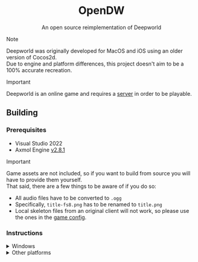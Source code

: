 <h1 align="center">OpenDW</h1>
<p align="center">An open source reimplementation of Deepworld</p>

> [!NOTE]
> Deepworld was originally developed for MacOS and iOS using an older version of Cocos2d.\
> Due to engine and platform differences, this project doesn't aim to be a 100% accurate recreation.

> [!IMPORTANT]
> Deepworld is an online game and requires a [server](https://github.com/kuroppoi/brainwine) in order to be playable.

## Building

### Prerequisites
- Visual Studio 2022
- Axmol Engine [v2.8.1](https://github.com/axmolengine/axmol/releases/tag/v2.8.1)

> [!IMPORTANT]  
> Game assets are not included, so if you want to build from source you will have to provide them yourself.\
> That said, there are a few things to be aware of if you do so:
> - All audio files have to be converted to `.ogg`
> - Specifically, `title-fs8.png` has to be renamed to `title.png`
> - Local skeleton files from an original client will not work, so please use the ones in the [game config](https://github.com/kuroppoi/deepworld-config/blob/master/config-spine.yml).

### Instructions

<details>
<summary>Windows</summary>

```bash
git clone https://github.com/kuroppoi/opendw.git
cd opendw
axmol build -p win32
```
</details>

<details>
<summary>Other platforms</summary>

Good luck! :)
</details>
